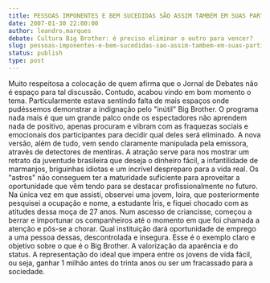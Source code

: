 ```yaml
---
title: PESSOAS IMPONENTES E BEM SUCEDIDAS SÃO ASSIM TAMBÉM EM SUAS PARTICULARIDADES?
date: 2007-01-30 22:00:00
author: leandro.marques
debate: Cultura Big Brother: é preciso eliminar o outro para vencer?
slug: pessoas-imponentes-e-bem-sucedidas-sao-assim-tambem-em-suas-particularidades
status: publish 
type: post
---
```


Muito respeitosa a colocação de quem afirma que o Jornal de Debates não é espaço para tal discussão. Contudo, acabou vindo em bom momento o tema. Particularmente estava sentindo falta de mais espaços onde pudéssemos demonstrar a indignação pelo "inútil" Big Brother. O programa nada mais é que um grande palco onde os espectadores não aprendem nada de positivo, apenas procuram e vibram com as fraquezas sociais e emocionais dos participantes para decidir qual deles será eliminado. A nova versão, além de tudo, vem sendo claramente manipulada pela emissora, através de detectores de mentiras. A atração serve para nos mostrar um retrato da juventude brasileira que deseja o dinheiro fácil, a infantilidade de marmanjos, briguinhas idiotas e um incrível despreparo para a vida real. Os "astros" não conseguem ter a maturidade suficiente para aproveitar a oportunidade que vêm tendo para se destacar profissionalmente no futuro. Na única vez em que assisti, observei uma jovem, loira, que posteriormente pesquisei a ocupação e nome, a estudante Íris, e fiquei chocado com as atitudes dessa moça de 27 anos. Num ascesso de criancisse, começou a berrar e importunar os companheiros até o momento em que foi chamada a atenção e pôs-se a chorar. Qual instituição dará oportunidade de emprego a uma pessoa dessas, descontrolada e insegura. Esse é o exemplo claro e objetivo sobre o que é o Big Brother. A valorização da aparência e do status. A representação do ideal que impera entre os jovens de vida fácil, ou seja, ganhar 1 milhão antes do trinta anos ou ser um fracassado para a sociedade.

